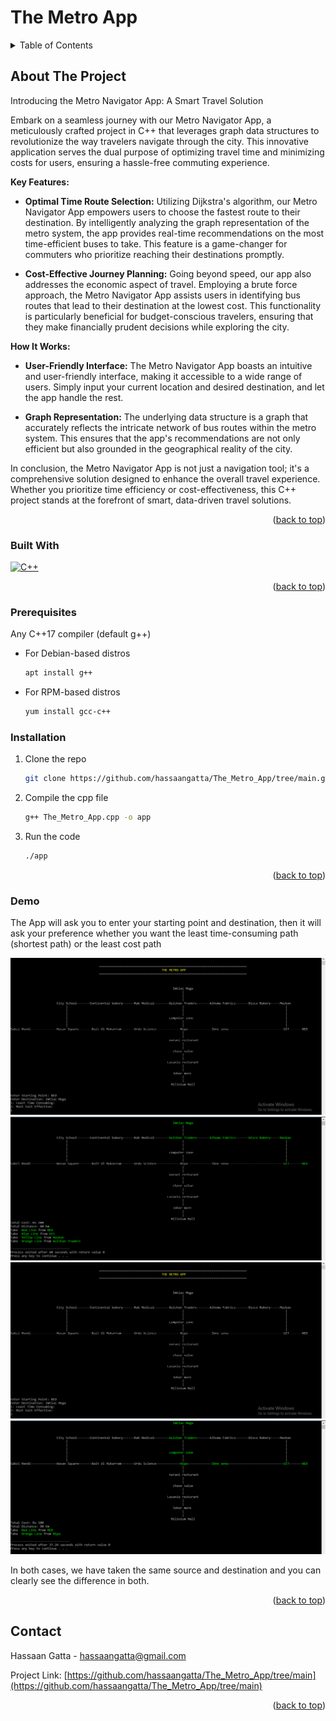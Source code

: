 <a name="readme-top"></a>

# The Metro App

<!-- TABLE OF CONTENTS -->
<details>
  <summary>Table of Contents</summary>
  <ol>
    <li><a href="#about-the-project">About The Project</a></li>
    <li><a href="#built-with">Built With</a></li>
    <li><a href="#prerequisites">Prerequisites</a></li>
    <li><a href="#installation">Installation</a></li>
    <li><a href="#demo">Demo</a></li>
    <li><a href="#contact">Contact</a></li>
  </ol>
</details>



<!-- ABOUT THE PROJECT -->
## About The Project
Introducing the Metro Navigator App: A Smart Travel Solution

Embark on a seamless journey with our Metro Navigator App, a meticulously crafted project in C++ that leverages graph data structures to revolutionize the way travelers navigate through the city. This innovative application serves the dual purpose of optimizing travel time and minimizing costs for users, ensuring a hassle-free commuting experience.

<b>Key Features: </b>

* <b>Optimal Time Route Selection:</b>
Utilizing Dijkstra's algorithm, our Metro Navigator App empowers users to choose the fastest route to their destination. By intelligently analyzing the graph representation of the metro system, the app provides real-time recommendations on the most time-efficient buses to take. This feature is a game-changer for commuters who prioritize reaching their destinations promptly.

* <b>Cost-Effective Journey Planning:</b>
Going beyond speed, our app also addresses the economic aspect of travel. Employing a brute force approach, the Metro Navigator App assists users in identifying bus routes that lead to their destination at the lowest cost. This functionality is particularly beneficial for budget-conscious travelers, ensuring that they make financially prudent decisions while exploring the city.

<b>How It Works:</b>

* <b>User-Friendly Interface:</b>
The Metro Navigator App boasts an intuitive and user-friendly interface, making it accessible to a wide range of users. Simply input your current location and desired destination, and let the app handle the rest.

* <b>Graph Representation:</b>
The underlying data structure is a graph that accurately reflects the intricate network of bus routes within the metro system. This ensures that the app's recommendations are not only efficient but also grounded in the geographical reality of the city.

In conclusion, the Metro Navigator App is not just a navigation tool; it's a comprehensive solution designed to enhance the overall travel experience. Whether you prioritize time efficiency or cost-effectiveness, this C++ project stands at the forefront of smart, data-driven travel solutions.

<p align="right">(<a href="#readme-top">back to top</a>)</p>



### Built With

[![C++][cpp_shield]][C++]

<p align="right">(<a href="#readme-top">back to top</a>)</p>

### Prerequisites


Any C++17 compiler (default g++)
* For Debian-based distros
  ```sh
  apt install g++
  ```
* For RPM-based distros
  ```sh
  yum install gcc-c++
  ```

### Installation

1. Clone the repo
   ```sh
   git clone https://github.com/hassaangatta/The_Metro_App/tree/main.git
   ```
2. Compile the cpp file
   ```sh
   g++ The_Metro_App.cpp -o app
   ```
3. Run the code
   ```sh
   ./app
   ```

<p align="right">(<a href="#readme-top">back to top</a>)</p>

### Demo

The App will ask you to enter your starting point and destination, then it will ask your preference whether you want the least time-consuming path (shortest path) or the least cost path</br>

<div align="center">
  <img src="demo/img1.PNG" alt="Shortest path input">
</div>
<div align="center">
  <img src="demo/img2.PNG" alt="Shortest path input">
</div>
<div align="center">
  <img src="demo/img3.PNG" alt="Shortest path input">
</div>
<div align="center">
  <img src="demo/img4.PNG" alt="Shortest path input">
</div>

In both cases, we have taken the same source and destination and you can clearly see the difference in both.

<p align="right">(<a href="#readme-top">back to top</a>)</p>


<!-- CONTACT -->
## Contact

Hassaan Gatta - hassaangatta@gmail.com

Project Link: [https://github.com/hassaangatta/The_Metro_App/tree/main](https://github.com/hassaangatta/The_Metro_App/tree/main)

<p align="right">(<a href="#readme-top">back to top</a>)</p>


[C++]: https://isocpp.org/
[cpp_shield]: https://img.shields.io/badge/-c++-black?logo=c%2B%2B&style=social

